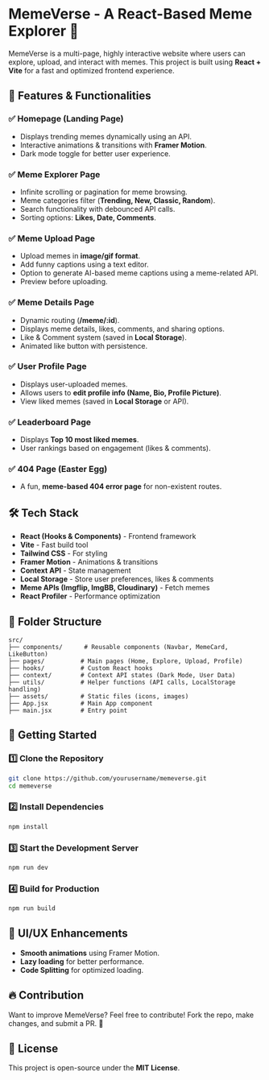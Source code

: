 
# MemeVerse - A React-Based Meme Explorer 🚀

MemeVerse is a multi-page, highly interactive website where users can explore, upload, and interact with memes. This project is built using **React + Vite** for a fast and optimized frontend experience.

## 🎯 Features & Functionalities

### ✅ Homepage (Landing Page)

- Displays trending memes dynamically using an API.
- Interactive animations & transitions with **Framer Motion**.
- Dark mode toggle for better user experience.

### ✅ Meme Explorer Page

- Infinite scrolling or pagination for meme browsing.
- Meme categories filter (**Trending, New, Classic, Random**).
- Search functionality with debounced API calls.
- Sorting options: **Likes, Date, Comments**.

### ✅ Meme Upload Page

- Upload memes in **image/gif format**.
- Add funny captions using a text editor.
- Option to generate AI-based meme captions using a meme-related API.
- Preview before uploading.

### ✅ Meme Details Page

- Dynamic routing (**/meme/:id**).
- Displays meme details, likes, comments, and sharing options.
- Like & Comment system (saved in **Local Storage**).
- Animated like button with persistence.

### ✅ User Profile Page

- Displays user-uploaded memes.
- Allows users to **edit profile info (Name, Bio, Profile Picture)**.
- View liked memes (saved in **Local Storage** or API).

### ✅ Leaderboard Page

- Displays **Top 10 most liked memes**.
- User rankings based on engagement (likes & comments).

### ✅ 404 Page (Easter Egg)

- A fun, **meme-based 404 error page** for non-existent routes.

## 🛠 Tech Stack

- **React (Hooks & Components)** - Frontend framework
- **Vite** - Fast build tool
- **Tailwind CSS** - For styling
- **Framer Motion** - Animations & transitions
- **Context API** - State management
- **Local Storage** - Store user preferences, likes & comments
- **Meme APIs (Imgflip, ImgBB, Cloudinary)** - Fetch memes
- **React Profiler** - Performance optimization

## 📂 Folder Structure

```
src/
├── components/      # Reusable components (Navbar, MemeCard, LikeButton)
├── pages/          # Main pages (Home, Explore, Upload, Profile)
├── hooks/          # Custom React hooks
├── context/        # Context API states (Dark Mode, User Data)
├── utils/          # Helper functions (API calls, LocalStorage handling)
├── assets/         # Static files (icons, images)
├── App.jsx         # Main App component
├── main.jsx        # Entry point
```

## 🚀 Getting Started

### 1️⃣ Clone the Repository

```bash
git clone https://github.com/yourusername/memeverse.git
cd memeverse
```

### 2️⃣ Install Dependencies

```bash
npm install
```

### 3️⃣ Start the Development Server

```bash
npm run dev
```

### 4️⃣ Build for Production

```bash
npm run build
```

## 🎨 UI/UX Enhancements

- **Smooth animations** using Framer Motion.
- **Lazy loading** for better performance.
- **Code Splitting** for optimized loading.

## 🔥 Contribution

Want to improve MemeVerse? Feel free to contribute! Fork the repo, make changes, and submit a PR. 🚀

## 📜 License

This project is open-source under the **MIT License**.
